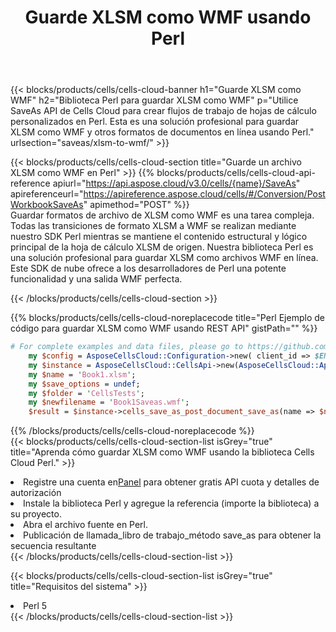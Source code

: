 ﻿---
title:  Guarde XLSM como WMF usando Perl
description:  Utilizando Aspose.Cells Cloud SDK para Perl para guardar el archivo en formato XLSM como archivo en formato WMF.
kwords: Excel, Save XLSM as WMF, REST, Perl
howto: How to save XLSM as WMF using Aspose.Cells Cloud Perl library.
---
{{< blocks/products/cells/cells-cloud-banner h1="Guarde XLSM como WMF" h2="Biblioteca Perl para guardar XLSM como WMF" p="Utilice SaveAs API de Cells Cloud para crear flujos de trabajo de hojas de cálculo personalizados en Perl. Esta es una solución profesional para guardar XLSM como WMF y otros formatos de documentos en línea usando Perl." urlsection="saveas/xlsm-to-wmf/" >}}

{{< blocks/products/cells/cells-cloud-section title="Guarde un archivo XLSM como WMF en Perl" >}}
{{% blocks/products/cells/cells-cloud-api-reference apiurl="https://api.aspose.cloud/v3.0/cells/{name}/SaveAs" apireferenceurl="https://apireference.aspose.cloud/cells/#/Conversion/PostWorkbookSaveAs" apimethod="POST" %}}
<br/>
Guardar formatos de archivo de XLSM como WMF es una tarea compleja. Todas las transiciones de formato XLSM a WMF se realizan mediante nuestro SDK Perl mientras se mantiene el contenido estructural y lógico principal de la hoja de cálculo XLSM de origen. Nuestra biblioteca Perl es una solución profesional para guardar XLSM como archivos WMF en línea. Este SDK de nube ofrece a los desarrolladores de Perl una potente funcionalidad y una salida WMF perfecta.

{{< /blocks/products/cells/cells-cloud-section >}}

{{% blocks/products/cells/cells-cloud-noreplacecode title="Perl Ejemplo de código para guardar XLSM como WMF usando REST API" gistPath="" %}}
  
```perl
# For complete examples and data files, please go to https://github.com/aspose-cells-cloud/aspose-cells-cloud-perl/
    my $config = AsposeCellsCloud::Configuration->new( client_id => $ENV{'ProductClientId'}, client_secret => $ENV{'ProductClientSecret'});
    my $instance = AsposeCellsCloud::CellsApi->new(AsposeCellsCloud::ApiClient->new( $config));
    my $name = 'Book1.xlsm';
    my $save_options = undef;
    my $folder = 'CellsTests';
    my $newfilename = 'Book1Saveas.wmf';
    $result = $instance->cells_save_as_post_document_save_as(name => $name,save_options => $save_options, newfilename => $newfilename, folder => $folder);
```
  
{{% /blocks/products/cells/cells-cloud-noreplacecode %}}
<br/>
{{< blocks/products/cells/cells-cloud-section-list isGrey="true" title="Aprenda cómo guardar XLSM como WMF usando la biblioteca Cells Cloud Perl." >}}
<li> Registre una cuenta en<a href="https://dashboard.aspose.cloud/">Panel</a> para obtener gratis API cuota y detalles de autorización</li>
<li>Instale la biblioteca Perl y agregue la referencia (importe la biblioteca) a su proyecto.</li>
<li>Abra el archivo fuente en Perl.</li>
<li>Publicación de llamada_libro de trabajo_método save_as para obtener la secuencia resultante</li>
{{< /blocks/products/cells/cells-cloud-section-list >}}

{{< blocks/products/cells/cells-cloud-section-list isGrey="true" title="Requisitos del sistema" >}}
<li>Perl 5</li>
{{< /blocks/products/cells/cells-cloud-section-list >}}
